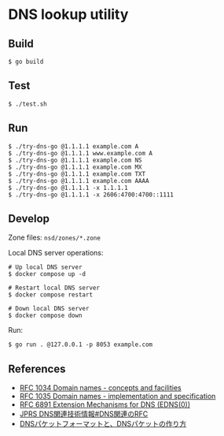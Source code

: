 # DNS lookup utility

## Build

```
$ go build
```

## Test

```
$ ./test.sh
```

## Run

```
$ ./try-dns-go @1.1.1.1 example.com A
$ ./try-dns-go @1.1.1.1 www.example.com A
$ ./try-dns-go @1.1.1.1 example.com NS
$ ./try-dns-go @1.1.1.1 example.com MX
$ ./try-dns-go @1.1.1.1 example.com TXT
$ ./try-dns-go @1.1.1.1 example.com AAAA
$ ./try-dns-go @1.1.1.1 -x 1.1.1.1
$ ./try-dns-go @1.1.1.1 -x 2606:4700:4700::1111
```

## Develop

Zone files: `nsd/zones/*.zone`

Local DNS server operations:

```
# Up local DNS server
$ docker compose up -d

# Restart local DNS server
$ docker compose restart

# Down local DNS server
$ docker compose down
```

Run:

```
$ go run . @127.0.0.1 -p 8053 example.com
```

## References

* [RFC 1034 Domain names - concepts and facilities](https://www.rfc-editor.org/info/rfc1034)
* [RFC 1035 Domain names - implementation and specification](https://www.rfc-editor.org/info/rfc1035)
* [RFC 6891 Extension Mechanisms for DNS (EDNS(0))](https://www.rfc-editor.org/info/rfc6891)
* [JPRS DNS関連技術情報#DNS関連のRFC](https://jprs.jp/tech/index.html#dns-rfc-info)
* [DNSパケットフォーマットと、DNSパケットの作り方](https://atmarkit.itmedia.co.jp/ait/articles/1601/29/news014.html)
